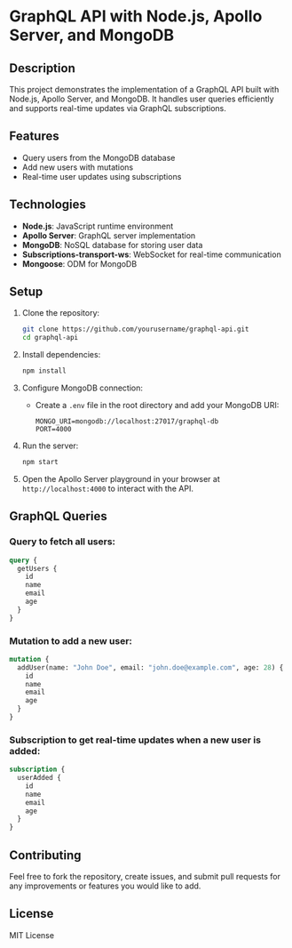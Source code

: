 # GraphQL API with Node.js, Apollo Server, and MongoDB

## Description
This project demonstrates the implementation of a GraphQL API built with Node.js, Apollo Server, and MongoDB. It handles user queries efficiently and supports real-time updates via GraphQL subscriptions.

## Features
- Query users from the MongoDB database
- Add new users with mutations
- Real-time user updates using subscriptions

## Technologies
- **Node.js**: JavaScript runtime environment
- **Apollo Server**: GraphQL server implementation
- **MongoDB**: NoSQL database for storing user data
- **Subscriptions-transport-ws**: WebSocket for real-time communication
- **Mongoose**: ODM for MongoDB

## Setup

1. Clone the repository:
   ```bash
   git clone https://github.com/yourusername/graphql-api.git
   cd graphql-api
   ```

2. Install dependencies:
   ```bash
   npm install
   ```

3. Configure MongoDB connection:
   - Create a `.env` file in the root directory and add your MongoDB URI:
     ```
     MONGO_URI=mongodb://localhost:27017/graphql-db
     PORT=4000
     ```

4. Run the server:
   ```bash
   npm start
   ```

5. Open the Apollo Server playground in your browser at `http://localhost:4000` to interact with the API.

## GraphQL Queries

### Query to fetch all users:
```graphql
query {
  getUsers {
    id
    name
    email
    age
  }
}
```

### Mutation to add a new user:
```graphql
mutation {
  addUser(name: "John Doe", email: "john.doe@example.com", age: 28) {
    id
    name
    email
    age
  }
}
```

### Subscription to get real-time updates when a new user is added:
```graphql
subscription {
  userAdded {
    id
    name
    email
    age
  }
}
```

## Contributing
Feel free to fork the repository, create issues, and submit pull requests for any improvements or features you would like to add.

## License
MIT License